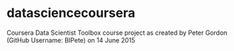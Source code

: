 # datasciencecoursera
Coursera Data Scientist Toolbox course project as created by Peter Gordon (GitHub Username: BIPete) on 14 June 2015
